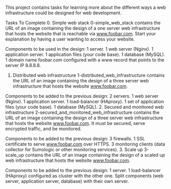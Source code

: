 This project contains tasks for learning more about the different ways a web infrastructure could be designed for web development.

Tasks To Complete
 0. Simple web stack
0-simple_web_stack contains the URL of an image containing the design of a one server web infrastructure that hosts the website that is reachable via www.foobar.com. Start your explanation by having a user wanting to access your website.

Components to be used in the design:
1 server.
1 web server (Nginx).
1 application server.
1 application files (your code base).
1 database (MySQL).
1 domain name foobar.com configured with a www record that points to the server IP 8.8.8.8.
 1. Distributed web infrastructure
1-distributed_web_infrastructure contains the URL of an image containing the design of a three server web infrastructure that hosts the website www.foobar.com.

Components to be added to the previous design:
2 servers.
1 web server (Nginx).
1 application server.
1 load-balancer (HAproxy).
1 set of application files (your code base).
1 database (MySQL).
 2. Secured and monitored web infrastructure
2-secured_and_monitored_web_infrastructure contains the URL of an image containing the design of a three server web infrastructure that hosts the website www.foobar.com. It must be secured, serve encrypted traffic, and be monitored.

Components to be added to the previous design:
3 firewalls.
1 SSL certificate to serve www.foobar.com over HTTPS.
3 monitoring clients (data collector for Sumologic or other monitoring services).
 3. Scale up
3-scale_up contains the URL of an image containing the design of a scaled up web infrastructure that hosts the website www.foobar.com.

Components to be added to the previous design:
1 server.
1 load-balancer (HAproxy) configured as cluster with the other one.
Split components (web server, application server, database) with their own server.
